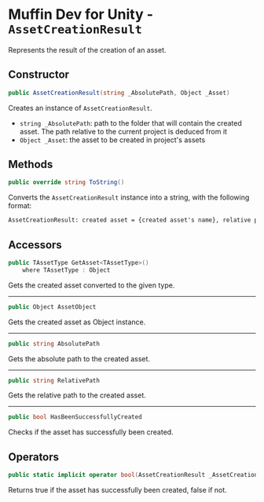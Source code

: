 # Muffin Dev for Unity - `AssetCreationResult`

Represents the result of the creation of an asset.

## Constructor

```cs
public AssetCreationResult(string _AbsolutePath, Object _Asset)
```

Creates an instance of `AssetCreationResult`.

* `string _AbsolutePath`: path to the folder that will contain the created asset. The path relative to the current project is deduced from it
* `Object _Asset`: the asset to be created in project's assets

## Methods

```cs
public override string ToString()
```

Converts the `AssetCreationResult` instance into a string, with the following format:

```txt
AssetCreationResult: created asset = {created asset's name}, relative path = "{relative path to the asset}", absolute path = "{absolute path to the asset}"
```

## Accessors

```cs
public TAssetType GetAsset<TAssetType>()
    where TAssetType : Object
```

Gets the created asset converted to the given type.

---

```cs
public Object AssetObject
```

Gets the created asset as Object instance.

---

```cs
public string AbsolutePath
```

Gets the absolute path to the created asset.

---

```cs
public string RelativePath
```

Gets the relative path to the created asset.

---

```cs
public bool HasBeenSuccessfullyCreated
```

Checks if the asset has successfully been created.

## Operators

```cs
public static implicit operator bool(AssetCreationResult _AssetCreationResult)
```

Returns true if the asset has successfully been created, false if not.